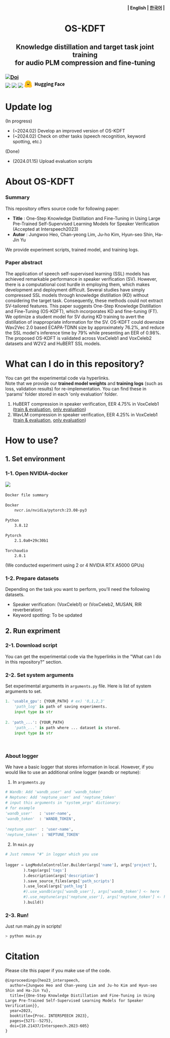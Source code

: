 
<h4 align="right">
    <p>
        | <b>English</b> |
        <a href="https://github.com/Jungwoo4021/OS-KDFT/blob/main/readme/README_ko.md">한국어</a> |
    </p>
</h4>

<h1 align="center">
    <b>OS-KDFT</b>
</h1>

<h2 align="center">
    <b>Knowledge distillation</b> and <b>target task joint training</b> <br>for audio PLM compression and fine-tuning
</h2>

<h3 align="left">
	<p>
	<a href="https://www.isca-speech.org/archive/interspeech_2023/heo23_interspeech.html"><img src="https://img.shields.io/badge/DOI-10.21437/Interspeech.2023--605-blue" alt="Doi"></a>
	<br>
	<img src="https://img.shields.io/badge/python-3776AB?style=for-the-badge&logo=Python&logoColor=white"></a>
	<a href="https://docs.nvidia.com/deeplearning/frameworks/pytorch-release-notes/rel-23-08.html#rel-23-08"><img src="https://img.shields.io/badge/23.08-2496ED?style=for-the-badge&logo=Docker&logoColor=white"></a>
	<img src="https://img.shields.io/badge/PyTorch-EE4C2C?style=for-the-badge&logo=PyTorch&logoColor=white"></a>
	<a href="https://huggingface.co/"><img src="https://github.com/Jungwoo4021/OS-KDFT/blob/main/readme/icon_hugging_face.png?raw=true"></a>
	</p>
</h3>

# Update log
(In progress) 
* (~2024.02) Develop an improved version of OS-KDFT
* (~2024.02) Check on other tasks (speech recognition, keyword spotting, etc.)

(Done)
* (2024.01.15) Upload evaluation scripts


# About OS-KDFT
### Summary
This repository offers source code for following paper:

* **Title** : One-Step Knowledge Distillation and Fine-Tuning in Using Large Pre-Trained Self-Supervised Learning Models for Speaker Verification (Accepted at Interspeech2023)
* **Autor** :  Jungwoo Heo, Chan-yeong Lim, Ju-ho Kim, Hyun-seo Shin, Ha-Jin Yu

We provide experiment scripts, trained model, and training logs. 

### Paper abstract
The application of speech self-supervised learning (SSL) models has achieved remarkable performance in speaker verification (SV). However, there is a computational cost hurdle in employing them, which makes development and deployment difficult. Several studies have simply compressed SSL models through knowledge distillation (KD) without considering the target task. Consequently, these methods could not extract SV-tailored features. This paper suggests One-Step Knowledge Distillation and Fine-Tuning (OS-KDFT), which incorporates KD and fine-tuning (FT). We optimize a student model for SV during KD training to avert the distillation of inappropriate information for the SV. OS-KDFT could downsize Wav2Vec 2.0 based ECAPA-TDNN size by approximately 76.2%, and reduce the SSL model's inference time by 79% while presenting an EER of 0.98%. The proposed OS-KDFT is validated across VoxCeleb1 and VoxCeleb2 datasets and W2V2 and HuBERT SSL models. 

# What can I do in this repository?
You can get the experimental code via hyperlinks. 
<br> Note that we provide our **trained model weights** and **training logs** (such as loss, validation results) for re-implementation. You can find these in 'params' folder stored in each 'only evaluation' folder.  

1. HuBERT compression in speaker verification, EER 4.75% in VoxCeleb1 (<a href="https://github.com/Jungwoo4021/OS-KDFT/tree/main/scripts/HuBERT_DistilHuBERT_SV_Vox1/train">train & evaluation</a>, <a href="https://github.com/Jungwoo4021/OS-KDFT/tree/main/scripts/HuBERT_DistilHuBERT_SV_Vox1/only_eval">only evaluation</a>)
2. WavLM compression in speaker verification, EER 4.25% in VoxCeleb1 (<a href="https://github.com/Jungwoo4021/OS-KDFT/tree/main/scripts/WavLM_DistHuBERT_SV_Vox1/train">train & evaluation</a>, <a href="https://github.com/Jungwoo4021/OS-KDFT/tree/main/scripts/WavLM_DistHuBERT_SV_Vox1/only_eval">only evaluation</a>)

# How to use?
## 1. Set environment

### 1-1. Open NVIDIA-docker

<a href="https://github.com/Jungwoo4021/OS-KDFT/blob/main/Dockerfile"><img src="https://img.shields.io/badge/DOCKER FILE-2496ED?style=for-the-badge&logo=Docker&logoColor=white"></a>
```
Docker file summary

Docker
    nvcr.io/nvidia/pytorch:23.08-py3 

Python
    3.8.12

Pytorch 
    2.1.0a0+29c30b1

Torchaudio 
    2.0.1
```
(We conducted experiment using 2 or 4 NVIDIA RTX A5000 GPUs)

### 1-2. Prepare datasets

Depending on the task you want to perform, you'll need the following datasets.

* Speaker verification: (VoxCeleb1) or (VoxCeleb2, MUSAN, RIR reverberation)
* Keyword spotting: To be updated


## 2. Run expriment
### 2-1. Download script

You can get the experimental code via the hyperlinks in the "What can I do in this repository?" section.

### 2-2. Set system arguments

Set experimental arguments in `arguments.py` file. Here is list of system arguments to set.

```python
1. 'usable_gpu': {YOUR_PATH} # ex) '0,1,2,3'
	'path_log' is path of saving experiments.
	input type is str

2. 'path_...': {YOUR_PATH}
	'path_...' is path where ... dataset is stored.
	input type is str
```

&nbsp;

### About logger

We have a basic logger that stores information in local. However, if you would like to use an additional online logger (wandb or neptune):

1. In `arguments.py`

```python
# Wandb: Add 'wandb_user' and 'wandb_token'
# Neptune: Add 'neptune_user' and 'neptune_token'
# input this arguments in "system_args" dictionary:
# for example
'wandb_user'   : 'user-name',
'wandb_token'  : 'WANDB_TOKEN',

'neptune_user'  : 'user-name',
'neptune_token' : 'NEPTUNE_TOKEN'
```

2. In `main.py`

```python
# Just remove "#" in logger which you use

logger = LogModuleController.Builder(args['name'], args['project'],
        ).tags(args['tags']
        ).description(args['description']
        ).save_source_files(args['path_scripts']
        ).use_local(args['path_log']
        #).use_wandb(args['wandb_user'], args['wandb_token'] <- here
        #).use_neptune(args['neptune_user'], args['neptune_token'] <- here
        ).build()
```
### 2-3. Run!

Just run main.py in scripts!

```python
> python main.py
```


# Citation

Please cite this paper if you make use of the code. 

```
@inproceedings{heo23_interspeech,
  author={Jungwoo Heo and Chan-yeong Lim and Ju-ho Kim and Hyun-seo Shin and Ha-Jin Yu},
  title={{One-Step Knowledge Distillation and Fine-Tuning in Using Large Pre-Trained Self-Supervised Learning Models for Speaker Verification}},
  year=2023,
  booktitle={Proc. INTERSPEECH 2023},
  pages={5271--5275},
  doi={10.21437/Interspeech.2023-605}
}
```
